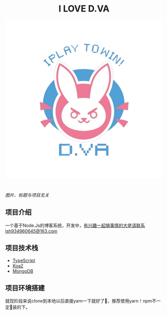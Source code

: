 <h1 align="center"> I LOVE D.VA </h1>

<p align="center">
  <img align="center" src="./MarkDownPic/timg.png" style="width: 400;height: 400;">
</p>

<br>

*图片、标题与项目无关*

## 项目介绍

一个基于Node.Js的博客系统，开发中，有兴趣一起搞事情的大佬请联系lsh934960645@163.com

## 项目技术栈

* [TypeScript](https://www.typescriptlang.org/)
* [Koa2](http://koajs.com/)
* [MongoDB](https://docs.mongodb.com/manual/installation/?jmp=footer&_ga=2.37828070.497966747.1524038808-1016953151.1524038808)

## 项目环境搭建

就现阶段来说clone到本地以后直接yarn一下就好了，推荐使用yarn！npm不一定装的下。
